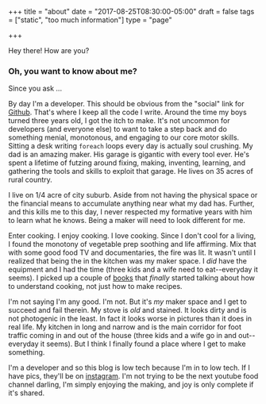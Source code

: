 +++
title = "about"
date = "2017-08-25T08:30:00-05:00"
draft = false
tags = ["static", "too much information"]
type = "page"

+++

Hey there! How are you?

### Oh, you want to know about me?

Since you ask ...

By day I'm a developer. This should be obvious from the "social" link for [Github](http://henderjon.com). That's where
I keep all the code I write. Around the time my boys turned three years old, I got the itch to make. It's not uncommon
for developers (and everyone else) to want to take a step back and do something menial, monotonous, and engaging to
our core motor skills. Sitting a desk writing `foreach` loops every day is actually soul crushing. My dad is an
amazing maker. His garage is gigantic with every tool ever. He's spent a lifetime of futzing around fixing, making,
inventing, learning, and gathering the tools and skills to exploit that garage. He lives on 35 acres of rural country.

I live on 1/4 acre of city suburb. Aside from not having the physical space or the financial
means to accumulate anything near what my dad has. Further, and this kills me to this day, I never
respected my formative years with him to learn what he knows. Being a maker will need to look
different for me.

Enter cooking. I enjoy cooking. I love cooking. Since I don't cool for a living, I found
the monotony of vegetable prep soothing and life affirming. Mix that with some good food TV and
documentaries, the fire was lit. It wasn't until I realized that being the in the kitchen
was my maker space. I *did* have the equipment and I had the time (three kids and a wife need to
eat--everyday it seems). I picked up a couple of [books](posts/books-ive-read/) that *finally*
started talking about how to understand cooking, not just how to make recipes.

I'm not saying I'm any good. I'm not. But it's *my* maker space and I get to succeed and fail
therein. My stove is *old* and stained. It looks dirty and is not photogenic in the least. In fact
it looks worse in pictures than it does in real life. My kitchen in long and narrow and is the
main corridor for foot traffic coming in and out of the house (three kids and a wife go in and
out--everyday it seems). But I think I finally found a place where I get to make something.

I'm a developer and so this blog is low tech because I'm in to low tech. If I have pics, they'll
be on [instagram](https://instagram.com/somethingweate). I'm not trying to be the next
youtube food channel darling, I'm simply enjoying the making, and joy is only complete if
it's shared.
